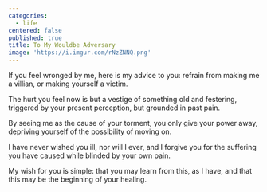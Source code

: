```yaml
---
categories:
  - life
centered: false
published: true
title: To My Wouldbe Adversary
image: 'https://i.imgur.com/rNzZNNQ.png'
---
```

If you feel wronged by me,
here is my advice to you:
refrain from making me a villian,
or making yourself a victim.

The hurt you feel now
is but a vestige
of something old and festering,
triggered by your present perception,
but grounded in past pain.

By seeing me
as the cause of your torment,
you only give your power away,
depriving yourself of the possibility 
of moving on.

I have never wished you ill,
nor will I ever,
and I forgive you
for the suffering you have caused
while blinded by your own pain.

My wish for you is simple:
that you may learn from this,
as I have,
and that this may be the beginning
of your healing.
